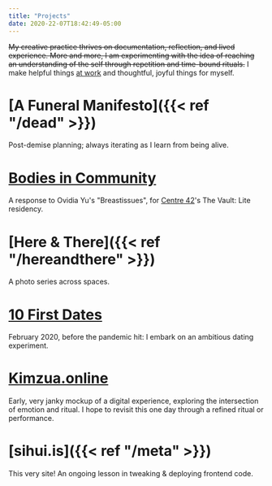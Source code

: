 ```yaml
---
title: "Projects"
date: 2020-22-07T18:42:49-05:00
---
```

~~My creative practice thrives on documentation, reflection, and lived experience. More and more, I am experimenting with the idea of reaching an understanding of the self through repetition and time-bound rituals.~~ I make helpful things [at work](https://www.linkedin.com/in/si-hui/) and thoughtful, joyful things for myself.

# [A Funeral Manifesto]({{< ref "/dead" >}})
Post-demise planning; always iterating as I learn from being alive.

# [Bodies in Community](https://centre42.sg/the-vault-lite-a-whole-new-world/)
A response to Ovidia Yu's "Breastissues", for [Centre 42](https://centre42.sg/)'s The Vault: Lite residency.

# [Here & There]({{< ref "/hereandthere" >}})
A photo series across spaces.

# [10 First Dates](http://tiny.cc/10FD)
February 2020, before the pandemic hit: I embark on an ambitious dating experiment.

# [Kimzua.online](https://www.figma.com/proto/kFGgLXyzCjBoZbU3OkJgxj/Kimzua-Online-(Desktop)?node-id=1%3A2&scaling=scale-down-width&hide-ui=1)
Early, very janky mockup of a digital experience, exploring the intersection of emotion and ritual. I hope to revisit this one day through a refined ritual or performance.

# [sihui.is]({{< ref "/meta" >}})
This very site! An ongoing lesson in tweaking & deploying frontend code.
